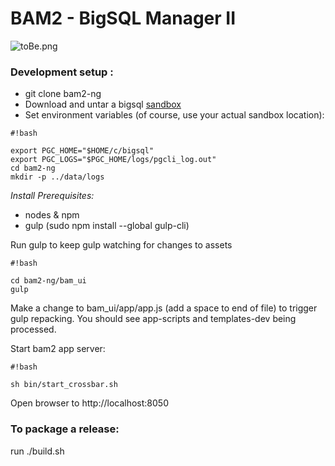 # BAM2 - BigSQL Manager II #


![toBe.png](https://bitbucket.org/repo/apMb9G/images/7373138-toBe.png)

### Development setup :

* git clone bam2-ng
* Download and untar a bigsql [sandbox](http://www.bigsql.org/postgresql/sandboxes.jsp)
* Set environment variables (of course, use your actual sandbox location):

```
#!bash

export PGC_HOME="$HOME/c/bigsql"
export PGC_LOGS="$PGC_HOME/logs/pgcli_log.out"
cd bam2-ng
mkdir -p ../data/logs

```

*Install Prerequisites:*

* nodes & npm
* gulp  (sudo npm install --global gulp-cli)

Run gulp to keep gulp watching for changes to assets
```
#!bash

cd bam2-ng/bam_ui
gulp
```

Make a change to bam_ui/app/app.js (add a space to end of file) to trigger gulp repacking. You should see app-scripts and templates-dev being processed.

Start bam2 app server:
```
#!bash

sh bin/start_crossbar.sh
```

Open browser to http://localhost:8050

### To package a release:

run ./build.sh <version no>
